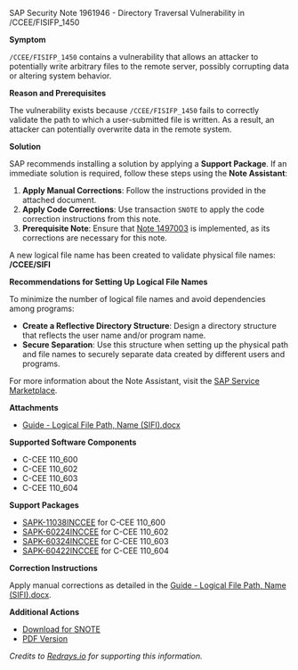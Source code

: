 SAP Security Note 1961946 - Directory Traversal Vulnerability in /CCEE/FISIFP_1450

**Symptom**

`/CCEE/FISIFP_1450` contains a vulnerability that allows an attacker to potentially write arbitrary files to the remote server, possibly corrupting data or altering system behavior.

**Reason and Prerequisites**

The vulnerability exists because `/CCEE/FISIFP_1450` fails to correctly validate the path to which a user-submitted file is written. As a result, an attacker can potentially overwrite data in the remote system.

**Solution**

SAP recommends installing a solution by applying a **Support Package**. If an immediate solution is required, follow these steps using the **Note Assistant**:

1. **Apply Manual Corrections**: Follow the instructions provided in the attached document.
2. **Apply Code Corrections**: Use transaction `SNOTE` to apply the code correction instructions from this note.
3. **Prerequisite Note**: Ensure that [Note 1497003](https://me.sap.com/notes/1497003) is implemented, as its corrections are necessary for this note.

A new logical file name has been created to validate physical file names: **/CCEE/SIFI**

**Recommendations for Setting Up Logical File Names**

To minimize the number of logical file names and avoid dependencies among programs:

- **Create a Reflective Directory Structure**: Design a directory structure that reflects the user name and/or program name.
- **Secure Separation**: Use this structure when setting up the physical path and file names to securely separate data created by different users and programs.

For more information about the Note Assistant, visit the [SAP Service Marketplace](https://me.sap.com/service.sap.com/note-assistant).

**Attachments**

- [Guide - Logical File Path, Name (SIFI).docx](https://me.sap.com/sap/support/sapnotes/public/services/attachment.htm?iv_key=012006153200000025542014&iv_version=0001&iv_guid=49AD7D313B11704882EA9399064BA958)

**Supported Software Components**

- C-CEE 110_600
- C-CEE 110_602
- C-CEE 110_603
- C-CEE 110_604

**Support Packages**

- [SAPK-11038INCCEE](https://me.sap.com/supportpackage/SAPK-11038INCCEE) for C-CEE 110_600
- [SAPK-60224INCCEE](https://me.sap.com/supportpackage/SAPK-60224INCCEE) for C-CEE 110_602
- [SAPK-60324INCCEE](https://me.sap.com/supportpackage/SAPK-60324INCCEE) for C-CEE 110_603
- [SAPK-60422INCCEE](https://me.sap.com/supportpackage/SAPK-60422INCCEE) for C-CEE 110_604

**Correction Instructions**

Apply manual corrections as detailed in the [Guide - Logical File Path, Name (SIFI).docx](https://me.sap.com/sap/support/sapnotes/public/services/attachment.htm?iv_key=012006153200000025542014&iv_version=0001&iv_guid=49AD7D313B11704882EA9399064BA958).

**Additional Actions**

- [Download for SNOTE](https://notesdownloads.sap.com/note/0040000011579712017)
- [PDF Version](https://me.sap.com/sap/support/sfm/notes/print/0001961946?language=en-US&token=D7DD892A46C2351805C1DF7595DC37EF)

*Credits to [Redrays.io](https://redrays.io) for supporting this information.*